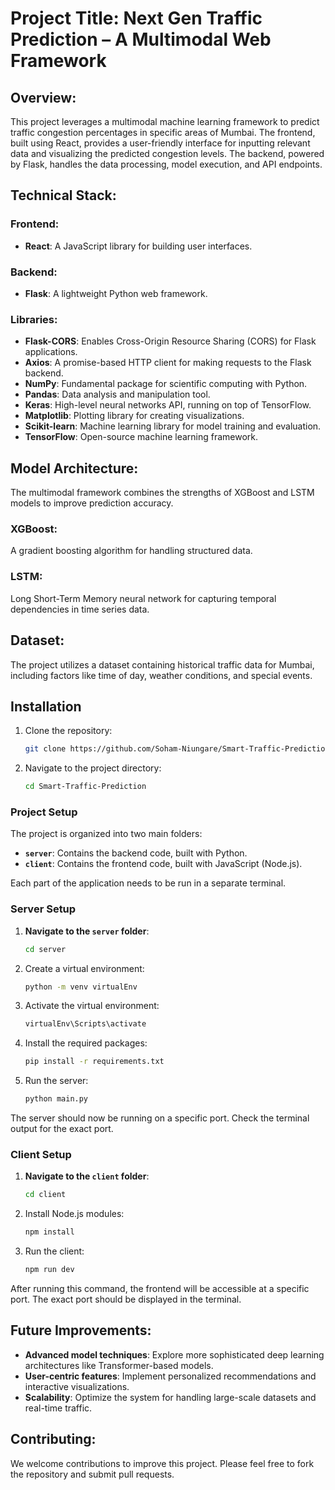 # Project Title: Next Gen Traffic Prediction – A Multimodal Web Framework

## Overview:

This project leverages a multimodal machine learning framework to predict traffic congestion percentages in specific areas of Mumbai. The frontend, built using React, provides a user-friendly interface for inputting relevant data and visualizing the predicted congestion levels. The backend, powered by Flask, handles the data processing, model execution, and API endpoints.

## Technical Stack:

### Frontend:
- **React**: A JavaScript library for building user interfaces.

### Backend:
- **Flask**: A lightweight Python web framework.

### Libraries:
- **Flask-CORS**: Enables Cross-Origin Resource Sharing (CORS) for Flask applications.
- **Axios**: A promise-based HTTP client for making requests to the Flask backend.
- **NumPy**: Fundamental package for scientific computing with Python.
- **Pandas**: Data analysis and manipulation tool.
- **Keras**: High-level neural networks API, running on top of TensorFlow.
- **Matplotlib**: Plotting library for creating visualizations.
- **Scikit-learn**: Machine learning library for model training and evaluation.
- **TensorFlow**: Open-source machine learning framework.

## Model Architecture:

The multimodal framework combines the strengths of XGBoost and LSTM models to improve prediction accuracy.

### XGBoost: 
A gradient boosting algorithm for handling structured data.

### LSTM: 
Long Short-Term Memory neural network for capturing temporal dependencies in time series data.

## Dataset:
The project utilizes a dataset containing historical traffic data for Mumbai, including factors like time of day, weather conditions, and special events.


## Installation
1. Clone the repository:
   ```bash
   git clone https://github.com/Soham-Niungare/Smart-Traffic-Prediction.git
2. Navigate to the project directory:
   ```bash
   cd Smart-Traffic-Prediction
   
### Project Setup

The project is organized into two main folders:
- **`server`**: Contains the backend code, built with Python.
- **`client`**: Contains the frontend code, built with JavaScript (Node.js).

Each part of the application needs to be run in a separate terminal.

### Server Setup
1. **Navigate to the `server` folder**:
   ```bash
   cd server
2. Create a virtual environment:
   ```bash
   python -m venv virtualEnv
3. Activate the virtual environment:
    ```bash
   virtualEnv\Scripts\activate
4. Install the required packages:
   ```bash
   pip install -r requirements.txt
5. Run the server:
    ```bash
    python main.py
The server should now be running on a specific port. Check the terminal output for the exact port.


### Client Setup
1. **Navigate to the `client` folder**:
   ```bash
   cd client
2. Install Node.js modules:
    ```bash
   npm install
3. Run the client:
    ```bash
   npm run dev
After running this command, the frontend will be accessible at a specific port. The exact port should be displayed in the terminal.


## Future Improvements:

- **Advanced model techniques**: Explore more sophisticated deep learning architectures like Transformer-based models.
- **User-centric features**: Implement personalized recommendations and interactive visualizations.
- **Scalability**: Optimize the system for handling large-scale datasets and real-time traffic.

## Contributing:

We welcome contributions to improve this project. Please feel free to fork the repository and submit pull requests.
